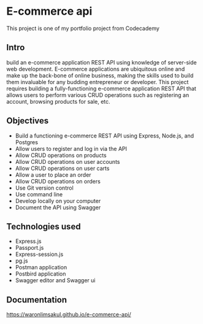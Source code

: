 # E-commerce api
This project is one of my portfolio project from Codecademy
## Intro
build an e-commerce application REST API using knowledge of server-side web development. 
E-commerce applications are ubiquitous online and make up the back-bone of online business, 
making the skills used to build them invaluable for any budding entrepreneur or developer. 
This project requires building a fully-functioning e-commerce application REST API that 
allows users to perform various CRUD operations such as registering an account, browsing products for sale, etc.
## Objectives
- Build a functioning e-commerce REST API using Express, Node.js, and Postgres
- Allow users to register and log in via the API
- Allow CRUD operations on products
- Allow CRUD operations on user accounts
- Allow CRUD operations on user carts
- Allow a user to place an order
- Allow CRUD operations on orders
- Use Git version control
- Use command line
- Develop locally on your computer
- Document the API using Swagger
## Technologies used
- Express.js
- Passport.js
- Express-session.js
- pg.js
- Postman application
- Postbird application
- Swagger editor and Swagger ui
## Documentation
https://waronlimsakul.github.io/e-commerce-api/
